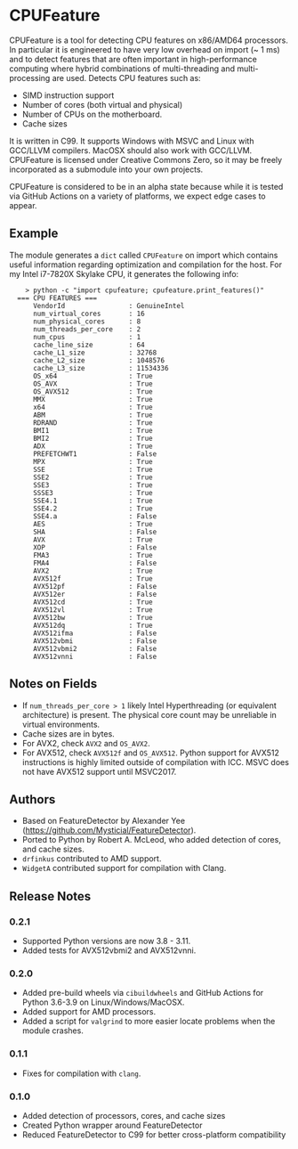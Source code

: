 CPUFeature
==========

CPUFeature is a tool for detecting CPU features on x86/AMD64 processors. In particular it is engineered to have very low overhead on import (~ 1 ms) and to detect features that are often important in high-performance computing where hybrid combinations of multi-threading and multi-processing are used. Detects CPU features such as:

* SIMD instruction support
* Number of cores (both virtual and physical)
* Number of CPUs on the motherboard.
* Cache sizes

It is written in C99. It supports Windows with MSVC and Linux with GCC/LLVM compilers. MacOSX should also work with GCC/LLVM. CPUFeature is licensed under Creative Commons Zero, so it may be freely incorporated as a submodule into your own projects.

CPUFeature is considered to be in an alpha state because while it is tested via GitHub Actions on a variety of platforms, we expect edge cases to appear.

Example
-------

The module generates a `dict` called `CPUFeature` on import which contains useful information regarding optimization and compilation for the host. For my Intel i7-7820X Skylake CPU, it generates the following info:

```
    > python -c "import cpufeature; cpufeature.print_features()"
  === CPU FEATURES ===
      VendorId                : GenuineIntel
      num_virtual_cores       : 16
      num_physical_cores      : 8
      num_threads_per_core    : 2
      num_cpus                : 1
      cache_line_size         : 64
      cache_L1_size           : 32768
      cache_L2_size           : 1048576
      cache_L3_size           : 11534336
      OS_x64                  : True
      OS_AVX                  : True
      OS_AVX512               : True
      MMX                     : True
      x64                     : True
      ABM                     : True
      RDRAND                  : True
      BMI1                    : True
      BMI2                    : True
      ADX                     : True
      PREFETCHWT1             : False
      MPX                     : True
      SSE                     : True
      SSE2                    : True
      SSE3                    : True
      SSSE3                   : True
      SSE4.1                  : True
      SSE4.2                  : True
      SSE4.a                  : False
      AES                     : True
      SHA                     : False
      AVX                     : True
      XOP                     : False
      FMA3                    : True
      FMA4                    : False
      AVX2                    : True
      AVX512f                 : True
      AVX512pf                : False
      AVX512er                : False
      AVX512cd                : True
      AVX512vl                : True
      AVX512bw                : True
      AVX512dq                : True
      AVX512ifma              : False
      AVX512vbmi              : False
      AVX512vbmi2             : False
      AVX512vnni              : False
```

Notes on Fields
---------------

* If `num_threads_per_core > 1` likely Intel Hyperthreading (or equivalent architecture) is present. The physical core count may be unreliable in virtual environments.
* Cache sizes are in bytes.
* For AVX2, check `AVX2` and `OS_AVX2`.
* For AVX512, check `AVX512f` and `OS_AVX512`. Python support for AVX512 instructions is highly limited outside of compilation with ICC. MSVC does not have AVX512 support until MSVC2017.

Authors
-------

* Based on FeatureDetector by Alexander Yee (https://github.com/Mysticial/FeatureDetector).
* Ported to Python by Robert A. McLeod, who added detection of cores, and cache sizes.
* `drfinkus` contributed to AMD support.
* `WidgetA` contributed support for compilation with Clang.

Release Notes
-------------

### 0.2.1 ###

* Supported Python versions are now 3.8 - 3.11.
* Added tests for AVX512vbmi2 and AVX512vnni.

### 0.2.0 ###

* Added pre-build wheels via `cibuildwheels` and GitHub Actions for Python 3.6-3.9 on Linux/Windows/MacOSX.
* Added support for AMD processors.
* Added a script for `valgrind` to more easier locate problems when the module crashes.

### 0.1.1 ###

* Fixes for compilation with `clang`.

### 0.1.0 ###

* Added detection of processors, cores, and cache sizes
* Created Python wrapper around FeatureDetector
* Reduced FeatureDetector to C99 for better cross-platform compatibility
